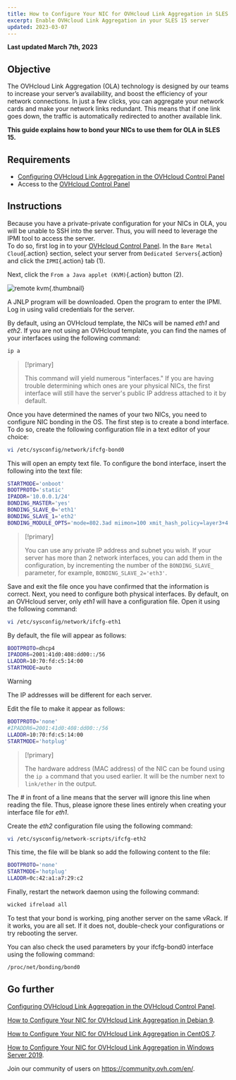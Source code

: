 ```yaml
---
title: How to Configure Your NIC for OVHcloud Link Aggregation in SLES 15
excerpt: Enable OVHcloud Link Aggregation in your SLES 15 server
updated: 2023-03-07
---
```


**Last updated March 7th, 2023**

## Objective

The OVHcloud Link Aggregation (OLA) technology is designed by our teams to increase your server’s availability, and boost the efficiency of your network connections. In just a few clicks, you can aggregate your network cards and make your network links redundant. This means that if one link goes down, the traffic is automatically redirected to another available link.

**This guide explains how to bond your NICs to use them for OLA in SLES 15.**  

## Requirements

- [Configuring OVHcloud Link Aggregation in the OVHcloud Control Panel](/pages/cloud/dedicated/ola-enable-manager)
- Access to the [OVHcloud Control Panel](https://ca.ovh.com/auth/?action=gotomanager&from=https://www.ovh.com.au/&ovhSubsidiary=au)

## Instructions

Because you have a private-private configuration for your NICs in OLA, you will be unable to SSH into the server. Thus, you will need to leverage the IPMI tool to access the server.
<br>To do so, first log in to your [OVHcloud Control Panel](https://ca.ovh.com/auth/?action=gotomanager&from=https://www.ovh.com.au/&ovhSubsidiary=au). In the `Bare Metal Cloud`{.action} section, select your server from `Dedicated Servers`{.action} and click the `IPMI`{.action} tab (1).

Next, click the `From a Java applet (KVM)`{.action} button (2).

![remote kvm](images/remote_kvm2022.png){.thumbnail}

A JNLP program will be downloaded. Open the program to enter the IPMI. Log in using valid credentials for the server.

By default, using an OVHcloud template, the NICs will be named *eth1* and *eth2*. If you are not using an OVHcloud template, you can find the names of your interfaces using the following command:

```bash
ip a
```

> [!primary]
>
> This command will yield numerous "interfaces." If you are having trouble determining which ones are your physical NICs, the first interface will still have the server's public IP address attached to it by default.
>

Once you have determined the names of your two NICs, you need to configure NIC bonding in the OS. The first step is to create a bond interface. To do so, create the following configuration file in a text editor of your choice:

```bash
vi /etc/sysconfig/network/ifcfg-bond0
```

This will open an empty text file. To configure the bond interface, insert the following into the text file:

```bash
STARTMODE='onboot'
BOOTPROTO='static'
IPADDR='10.0.0.1/24'
BONDING_MASTER='yes'
BONDING_SLAVE_0='eth1'
BONDING_SLAVE_1='eth2'
BONDING_MODULE_OPTS='mode=802.3ad miimon=100 xmit_hash_policy=layer3+4'
```

> [!primary]
>
> You can use any private IP address and subnet you wish.
> If your server has more than 2 network interfaces, you can add them in the configuration, by incrementing the number of the `BONDING_SLAVE_` parameter, for example, `BONDING_SLAVE_2='eth3'`.
>

Save and exit the file once you have confirmed that the information is correct.  Next, you need to configure both physical interfaces. By default, on an OVHcloud server, only *eth1* will have a configuration file. Open it using the following command:

```bash
vi /etc/sysconfig/network/ifcfg-eth1
```

By default, the file will appear as follows:

```bash
BOOTPROTO=dhcp4
IPADDR6=2001:41d0:408:dd00::/56
LLADDR=10:70:fd:c5:14:00
STARTMODE=auto
```

> [!warning]
>
> The IP addresses will be different for each server.
>

Edit the file to make it appear as follows:

```bash
BOOTPROTO='none'
#IPADDR6=2001:41d0:408:dd00::/56
LLADDR=10:70:fd:c5:14:00
STARTMODE='hotplug'
```

> [!primary]
>
> The hardware address (MAC address) of the NIC can be found using the `ip a` command that you used earlier.  It will be the number next to `link/ether` in the output.
>

The *#* in front of a line means that the server will ignore this line when reading the file. Thus, please ignore these lines entirely when creating your interface file for *eth1*.

Create the *eth2* configuration file using the following command:

```bash
vi /etc/sysconfig/network-scripts/ifcfg-eth2
```

This time, the file will be blank so add the following content to the file:

```bash
BOOTPROTO='none'
STARTMODE='hotplug'
LLADDR=0c:42:a1:a7:29:c2
```

Finally, restart the network daemon using the following command:

```bash
wicked ifreload all
```

To test that your bond is working, ping another server on the same vRack. If it works, you are all set. If it does not, double-check your configurations or try rebooting the server.

You can also check the used parameters by your ifcfg-bond0 interface using the following command:

```bash
/proc/net/bonding/bond0
```

## Go further

[Configuring OVHcloud Link Aggregation in the OVHcloud Control Panel](/pages/cloud/dedicated/ola-enable-manager).

[How to Configure Your NIC for OVHcloud Link Aggregation in Debian 9](/pages/cloud/dedicated/ola-enable-debian9).

[How to Configure Your NIC for OVHcloud Link Aggregation in CentOS 7](/pages/cloud/dedicated/ola-enable-centos7).

[How to Configure Your NIC for OVHcloud Link Aggregation in Windows Server 2019](/pages/cloud/dedicated/ola-enable-w2k19).

Join our community of users on <https://community.ovh.com/en/>.
